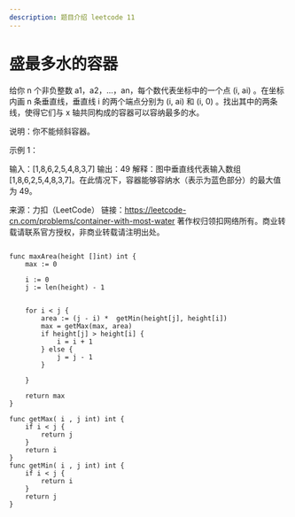```yaml
---
description: 题目介绍 leetcode 11
---
```


# 盛最多水的容器

给你 n 个非负整数 a1，a2，...，an，每个数代表坐标中的一个点 (i, ai) 。在坐标内画 n 条垂直线，垂直线 i 的两个端点分别为 (i, ai) 和 (i, 0) 。找出其中的两条线，使得它们与 x 轴共同构成的容器可以容纳最多的水。

说明：你不能倾斜容器。

&#x20;

示例 1：

输入：\[1,8,6,2,5,4,8,3,7] 输出：49 解释：图中垂直线代表输入数组 \[1,8,6,2,5,4,8,3,7]。在此情况下，容器能够容纳水（表示为蓝色部分）的最大值为 49。

来源：力扣（LeetCode） 链接：https://leetcode-cn.com/problems/container-with-most-water 著作权归领扣网络所有。商业转载请联系官方授权，非商业转载请注明出处。







```

func maxArea(height []int) int {
    max := 0 

    i := 0 
    j := len(height) - 1 


    for i < j {
        area := (j - i) *  getMin(height[j], height[i])
        max = getMax(max, area)
        if height[j] > height[i] {
            i = i + 1 
        } else {
            j = j - 1 
        }

    }

    return max 
}

func getMax( i , j int) int {
    if i < j {
        return j 
    }
    return i 
}
func getMin( i , j int) int {
    if i < j {
        return i
    }
    return j 
}
```
